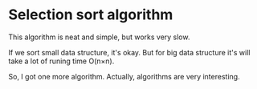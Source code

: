 # Selection sort algorithm
This algorithm is neat and simple, but works very slow.

If we sort small data structure, it's okay. But for big data structure it's will take a lot of runing time O(n×n).

So, I got one more algorithm. Actually, algorithms are very interesting.
